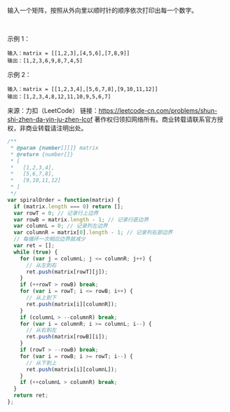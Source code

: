 输入一个矩阵，按照从外向里以顺时针的顺序依次打印出每一个数字。

 

示例 1：
```
输入：matrix = [[1,2,3],[4,5,6],[7,8,9]]
输出：[1,2,3,6,9,8,7,4,5]
```

示例 2：
```
输入：matrix = [[1,2,3,4],[5,6,7,8],[9,10,11,12]]
输出：[1,2,3,4,8,12,11,10,9,5,6,7]
```

来源：力扣（LeetCode）
链接：https://leetcode-cn.com/problems/shun-shi-zhen-da-yin-ju-zhen-lcof
著作权归领扣网络所有。商业转载请联系官方授权，非商业转载请注明出处。


```js
/**
 * @param {number[][]} matrix
 * @return {number[]}
 * [
 *   [1,2,3,4],
 *   [5,6,7,8],
 *   [9,10,11,12]
 * ]
 */
var spiralOrder = function(matrix) {
  if (matrix.length === 0) return [];
  var rowT = 0; // 记录行上边界
  var rowB = matrix.length - 1; // 记录行底边界
  var columnL = 0; // 记录列左边界
  var columnR = matrix[0].length - 1; // 记录列右部边界
  // 每循环一次相应边界就减少
  var ret = [];
  while (true) {
    for (var j = columnL; j <= columnR; j++) {
      // 从左到右
      ret.push(matrix[rowT][j]);
    }
    if (++rowT > rowB) break;
    for (var i = rowT; i <= rowB; i++) {
      // 从上到下
      ret.push(matrix[i][columnR]);
    }
    if (columnL > --columnR) break;
    for (var i = columnR; i >= columnL; i--) {
      // 从右到左
      ret.push(matrix[rowB][i]);
    }
    if (rowT > --rowB) break;
    for (var i = rowB; i >= rowT; i--) {
      // 从下到上
      ret.push(matrix[i][columnL]);
    }
    if (++columnL > columnR) break;
  }
  return ret;
};
```
